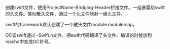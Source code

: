 创建swift文件，使用ProjectName-Bridging-Header桥接文件。一组暴露给swift的头文件。类似散头文件，通过一个头文件映射一组头文件。

swift的framework默认创建了一个散头文件module.modulemap。



OC调swift通过 -Swift.h文件。把swift代码翻译了头文件。编译的时候放到macho中变成OC符号。
